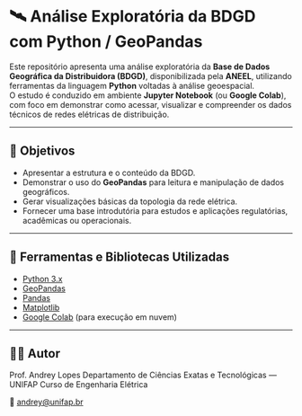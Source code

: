 # 🛰️ Análise Exploratória da BDGD com Python / GeoPandas

Este repositório apresenta uma análise exploratória da **Base de Dados Geográfica da Distribuidora (BDGD)**, disponibilizada pela **ANEEL**, utilizando ferramentas da linguagem **Python** voltadas à análise geoespacial.  
O estudo é conduzido em ambiente **Jupyter Notebook** (ou **Google Colab**), com foco em demonstrar como acessar, visualizar e compreender os dados técnicos de redes elétricas de distribuição.

---

## 🎯 Objetivos

- Apresentar a estrutura e o conteúdo da BDGD.  
- Demonstrar o uso do **GeoPandas** para leitura e manipulação de dados geográficos.  
- Gerar visualizações básicas da topologia da rede elétrica.  
- Fornecer uma base introdutória para estudos e aplicações regulatórias, acadêmicas ou operacionais.

---

## 🧰 Ferramentas e Bibliotecas Utilizadas

- [Python 3.x](https://www.python.org/)
- [GeoPandas](https://geopandas.org/)
- [Pandas](https://pandas.pydata.org/)
- [Matplotlib](https://matplotlib.org/)
- [Google Colab](https://colab.research.google.com/) (para execução em nuvem)

---

## 👨‍🏫 Autor

Prof. Andrey Lopes
Departamento de Ciências Exatas e Tecnológicas — UNIFAP
Curso de Engenharia Elétrica

📧 andrey@unifap.br

